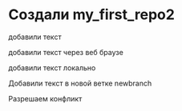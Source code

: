﻿#  Создали my_first_repo2

добавили текст 

добавили текст через веб браузе

добавили текст локально 

Добавили текст в новой ветке newbranch

Разрешаем конфликт 
